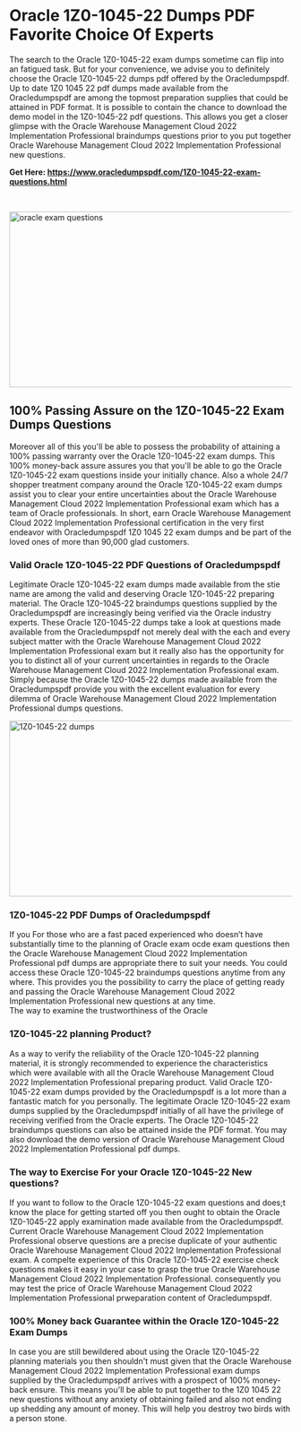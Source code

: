 <h1>Oracle 1Z0-1045-22 Dumps PDF Favorite Choice Of Experts</h1>
<p>The search to the Oracle 1Z0-1045-22 exam dumps sometime can flip into an fatigued task. But for your convenience, we advise you to definitely choose the Oracle 1Z0-1045-22 dumps pdf offered by the Oracledumpspdf. Up to date 1Z0 1045 22 pdf dumps made available from the Oracledumpspdf are among the topmost preparation supplies that could be attained in PDF format. It is possible to contain the chance to download the demo model in the 1Z0-1045-22 pdf questions. This allows you get a closer glimpse with the Oracle Warehouse Management Cloud 2022 Implementation Professional braindumps questions prior to you put together Oracle Warehouse Management Cloud 2022 Implementation Professional new questions.</p>
<p><strong>Get Here: <a href="https://www.oracledumpspdf.com/1Z0-1045-22-exam-questions.html">https://www.oracledumpspdf.com/1Z0-1045-22-exam-questions.html</a></strong></p>
<p>&nbsp;</p>
<p><span style="font-weight: 400;"><img style="display: block; margin-left: auto; margin-right: auto;" src="https://i.ibb.co/RCKYBmz/digital-marketing-Made-with-Poster-My-Wall.jpg" alt="oracle exam questions" width="850" height="314" /></span></p>
<h2><strong>100% Passing Assure on the 1Z0-1045-22 Exam Dumps Questions</strong></h2>
<p>Moreover all of this you'll be able to possess the probability of attaining a 100% passing warranty over the Oracle 1Z0-1045-22 exam dumps. This 100% money-back assure assures you that you'll be able to go the Oracle 1Z0-1045-22 exam questions inside your initially chance. Also a whole 24/7 shopper treatment company around the Oracle 1Z0-1045-22 exam dumps assist you to clear your entire uncertainties about the Oracle Warehouse Management Cloud 2022 Implementation Professional exam which has a team of Oracle professionals. In short, earn Oracle Warehouse Management Cloud 2022 Implementation Professional certification in the very first endeavor with Oracledumpspdf 1Z0 1045 22 exam dumps and be part of the loved ones of more than 90,000 glad customers.</p>
<h3><strong>Valid Oracle 1Z0-1045-22 PDF Questions of Oracledumpspdf</strong></h3>
<p>Legitimate Oracle 1Z0-1045-22 exam dumps made available from the stie name are among the valid and deserving Oracle 1Z0-1045-22 preparing material. The Oracle 1Z0-1045-22 braindumps questions supplied by the Oracledumpspdf are increasingly being verified via the Oracle industry experts. These Oracle 1Z0-1045-22 dumps take a look at questions made available from the Oracledumpspdf not merely deal with the each and every subject matter with the Oracle Warehouse Management Cloud 2022 Implementation Professional exam but it really also has the opportunity for you to distinct all of your current uncertainties in regards to the Oracle Warehouse Management Cloud 2022 Implementation Professional exam. Simply because the Oracle 1Z0-1045-22 dumps made available from the Oracledumpspdf provide you with the excellent evaluation for every dilemma of Oracle Warehouse Management Cloud 2022 Implementation Professional dumps questions.</p>
<p><a href="https://www.oracledumpspdf.com/1Z0-1045-22-exam-questions.html"><span style="font-weight: 400;"><img style="display: block; margin-left: auto; margin-right: auto;" src="https://i.ibb.co/zfVYYs0/Digital-Marketing-Agency-Made-with-Poster-My-Wall-1.jpg" alt="1Z0-1045-22 dumps" width="850" height="314" /></span></a></p>
<h3><strong>1Z0-1045-22 PDF Dumps of Oracledumpspdf</strong></h3>
<p>If you For those who are a fast paced experienced who doesn&rsquo;t have substantially time to the planning of Oracle exam ocde exam questions then the Oracle Warehouse Management Cloud 2022 Implementation Professional pdf dumps are appropriate there to suit your needs. You could access these Oracle 1Z0-1045-22 braindumps questions anytime from any where. This provides you the possibility to carry the place of getting ready and passing the Oracle Warehouse Management Cloud 2022 Implementation Professional new questions at any time.<br />The way to examine the trustworthiness of the Oracle</p>
<h3>1Z0-1045-22 planning Product?</h3>
<p>As a way to verify the reliability of the Oracle 1Z0-1045-22 planning material, it is strongly recommended to experience the characteristics which were available with all the Oracle Warehouse Management Cloud 2022 Implementation Professional preparing product. Valid Oracle 1Z0-1045-22 exam dumps provided by the Oracledumpspdf is a lot more than a fantastic match for you personally. The legitimate Oracle 1Z0-1045-22 exam dumps supplied by the Oracledumpspdf initially of all have the privilege of receiving verified from the Oracle experts. The Oracle 1Z0-1045-22 braindumps questions can also be attained inside the PDF format. You may also download the demo version of Oracle Warehouse Management Cloud 2022 Implementation Professional pdf dumps.</p>
<h3>The way to Exercise For your Oracle 1Z0-1045-22 New questions?</h3>
<p>If you want to follow to the Oracle 1Z0-1045-22 exam questions and does;t know the place for getting started off you then ought to obtain the Oracle 1Z0-1045-22 apply examination made available from the Oracledumpspdf. Current Oracle Warehouse Management Cloud 2022 Implementation Professional observe questions are a precise duplicate of your authentic Oracle Warehouse Management Cloud 2022 Implementation Professional exam. A compelte experience of this Oracle 1Z0-1045-22 exercise check questions makes it easy in your case to grasp the true Oracle Warehouse Management Cloud 2022 Implementation Professional. consequently you may test the price of Oracle Warehouse Management Cloud 2022 Implementation Professional prweparation content of Oracledumpspdf.</p>
<h3><strong>100% Money back Guarantee within the Oracle 1Z0-1045-22 Exam Dumps</strong></h3>
<p>In case you are still bewildered about using the Oracle 1Z0-1045-22 planning materials you then shouldn't must given that the Oracle Warehouse Management Cloud 2022 Implementation Professional exam dumps supplied by the Oracledumpspdf arrives with a prospect of 100% money-back ensure. This means you'll be able to put together to the 1Z0 1045 22 new questions without any anxiety of obtaining failed and also not ending up shedding any amount of money. This will help you destroy two birds with a person stone.</p>
